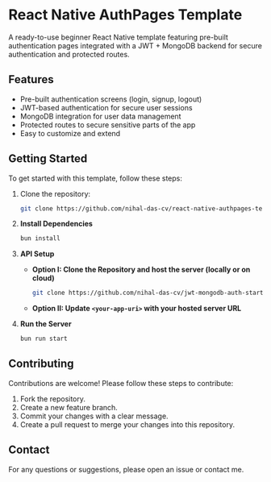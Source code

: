 # React Native AuthPages Template

A ready-to-use beginner React Native template featuring pre-built authentication pages integrated with a JWT + MongoDB backend for secure authentication and protected routes.

## Features

- Pre-built authentication screens (login, signup, logout)
- JWT-based authentication for secure user sessions
- MongoDB integration for user data management
- Protected routes to secure sensitive parts of the app
- Easy to customize and extend

## Getting Started

To get started with this template, follow these steps:

1. Clone the repository:

   ```bash
   git clone https://github.com/nihal-das-cv/react-native-authpages-template.git
   ```

2. **Install Dependencies**

   ```bash
   bun install
   ```

3. **API Setup**

   - **Option I: Clone the Repository and host the server (locally or on cloud)**
     ```bash
     git clone https://github.com/nihal-das-cv/jwt-mongodb-auth-starter.git
     ```
   - **Option II: Update `<your-app-uri>` with your hosted server URL**

4. **Run the Server**
   ```bash
   bun run start
   ```

## Contributing

Contributions are welcome! Please follow these steps to contribute:

1. Fork the repository.
2. Create a new feature branch.
3. Commit your changes with a clear message.
4. Create a pull request to merge your changes into this repository.

## Contact

For any questions or suggestions, please open an issue or contact me.
